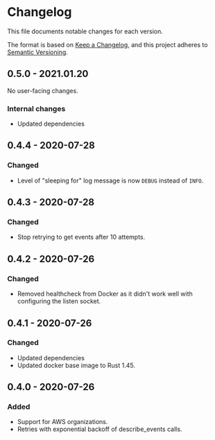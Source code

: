 # Changelog

This file documents notable changes for each version.

The format is based on [Keep a Changelog](https://keepachangelog.com/en/1.0.0/),
and this project adheres to [Semantic Versioning](https://semver.org/spec/v2.0.0.html).

## 0.5.0 - 2021.01.20

No user-facing changes.

### Internal changes

* Updated dependencies

## 0.4.4 - 2020-07-28

### Changed

* Level of "sleeping for" log message is now `DEBUG` instead of `INFO`.


## 0.4.3 - 2020-07-28

### Changed

* Stop retrying to get events after 10 attempts.


## 0.4.2 - 2020-07-26

### Changed

* Removed healthcheck from Docker as it didn't work well with configuring the listen socket.


## 0.4.1 - 2020-07-26

### Changed

* Updated dependencies
* Updated docker base image to Rust 1.45.


## 0.4.0 - 2020-07-26

### Added
* Support for AWS organizations.
* Retries with exponential backoff of describe_events calls.
